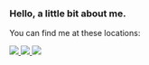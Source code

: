 ### Hello, a little bit about me.

You can find me at these locations:

<a href="https://nestedquotes.ca/" target="_blank">
  <img src="https://img.shields.io/badge/Website-blue?style=for-the-badge&logo=site">
</a>

<a href="https://www.linkedin.com/in/jarrodconnolly/" target="_blank">
  <img src="https://img.shields.io/badge/LinkedIn-blue?style=for-the-badge&logo=linkedin&labelColor=blue">
</a>

<a href="https://twitter.com/JarrodConnolly" target="_blank">
  <img src="https://img.shields.io/badge/Twitter-blue?style=for-the-badge&logo=twitter&labelColor=blue">
</a>

